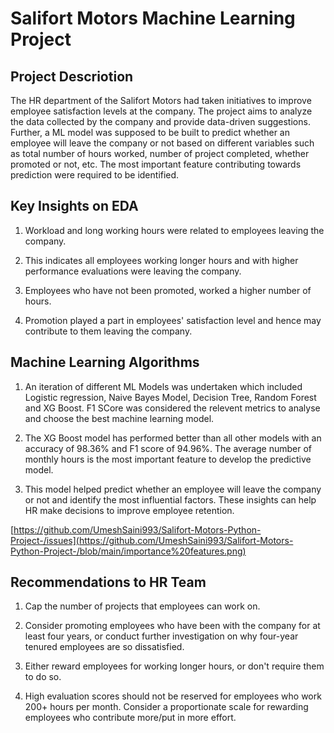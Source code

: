 # Salifort Motors Machine Learning Project

## Project Descriotion

The HR department of the Salifort Motors had taken initiatives to improve employee satisfaction levels at the company. The project aims to analyze the data collected by the company and provide data-driven suggestions. Further, a ML model was supposed to be built to predict whether an employee will leave the company or not based on different variables such as total number of hours worked, number of project completed, whether promoted or not, etc. The most important feature contributing towards prediction were required to be identified. 

## Key Insights on EDA

1. Workload and long working hours were related to employees leaving the company.
   
3. This indicates all employees working longer hours and with higher performance evaluations were leaving the company.
   
5. Employees who have not been promoted, worked a higher number of hours.
   
7. Promotion played a part in employees' satisfaction level and hence may contribute to them leaving the company.

## Machine Learning Algorithms

1. An iteration of different ML Models was undertaken which included Logistic regression, Naive Bayes Model, Decision Tree, Random Forest and XG Boost. F1 SCore was considered the relevent metrics to analyse and choose the best machine learning model.  

3. The XG Boost model has performed better than all other models with an accuracy of 98.36% and F1 score of 94.96%. 
The average number of monthly hours is the most important feature to develop the predictive model. 

4. This model helped predict whether an employee will leave the company or not and identify the most influential factors. These insights can help HR make decisions to improve employee retention.

[https://github.com/UmeshSaini993/Salifort-Motors-Python-Project-/issues](https://github.com/UmeshSaini993/Salifort-Motors-Python-Project-/blob/main/importance%20features.png)

## Recommendations to HR Team
     
1. Cap the number of projects that employees can work on.

2. Consider promoting employees who have been with the company for at least four years, or conduct further investigation on  why four-year tenured employees are so dissatisfied.

3. Either reward employees for working longer hours, or don't require them to do so.

4. High evaluation scores should not be reserved for employees who work 200+ hours per month. Consider a proportionate scale for rewarding employees who contribute more/put in more effort.


